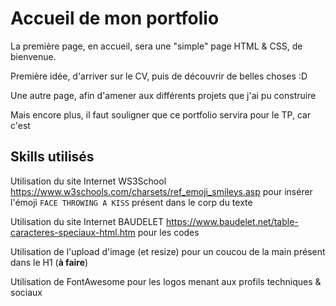 # Accueil de mon portfolio

La première page, en accueil, sera une "simple" page HTML & CSS, de bienvenue.

Première idée, d'arriver sur le CV, puis de découvrir de belles choses :D

Une autre page, afin d'amener aux différents projets que j'ai pu construire

Mais encore plus, il faut souligner que ce portfolio servira pour le TP, car c'est

## Skills utilisés

Utilisation du site Internet WS3School <https://www.w3schools.com/charsets/ref_emoji_smileys.asp> pour insérer l'émoji `FACE THROWING A KISS` présent dans le corp du texte

Utilisation du site Internet BAUDELET <https://www.baudelet.net/table-caracteres-speciaux-html.htm> pour les codes

Utilisation de l'upload d'image (et resize) pour un coucou de la main présent dans le H1 (**à faire**)

Utilisation de FontAwesome pour les logos menant aux profils techniques & sociaux
